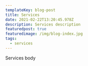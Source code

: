 ```yaml
---
templateKey: blog-post
title: Services
date: 2021-02-22T13:20:45.978Z
description: Services description
featuredpost: true
featuredimage: /img/blog-index.jpg
tags:
  - services
---
```

Services body